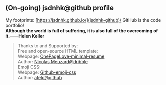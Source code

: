 ## (On-going) jsdnhk@github profile

My footprints: [https://jsdnhk.github.io/](jsdnhk-github)\
GitHub is the code portfolio!\
**Although the world is full of suffering, it is also full of the overcoming of it.——Helen Keller**

> Thanks to and Supported by:\
> Free and open-source HTML template:\
> Webpage: [OnePageLove-minimal-resume](ogl-resume)\
> Author: [Nicolas Meuzard@dribble](nm@db])\
> Emoji CSS: \
> Webpage: [Github-emoji-css](gh-emoji)\
> Author: [afeld@github](afeld@gh)

[jsdnhk-github]: <https://jsdnhk.github.io/>
[ogl-resume]: <https://onepagelove.com/minimal-resume>
[nm@db]: <https://dribbble.com/NicolasMzrd>
[gh-emoji]: <https://afeld.github.io/emoji-css/>
[afeld@gh]: <https://github.com/afeld>
